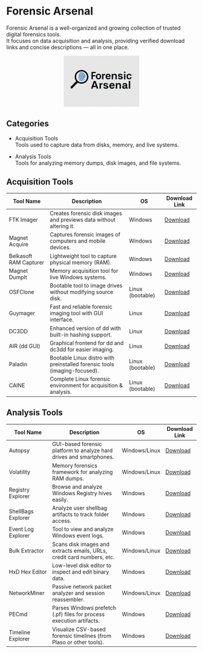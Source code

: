 # Forensic Arsenal

Forensic Arsenal is a well-organized and growing collection of trusted digital forensics tools.  
It focuses on data acquisition and analysis, providing verified download links and concise descriptions — all in one place.

<p align="center">
  <img src="Images/image.png" width="200" alt="Forensic Arsenal Logo">
</p>


## Categories

- Acquisition Tools  
  Tools used to capture data from disks, memory, and live systems.

- Analysis Tools  
  Tools for analyzing memory dumps, disk images, and file systems.



## Acquisition Tools

| Tool Name              | Description                                                              | OS                | Download Link |
|------------------------|--------------------------------------------------------------------------|-------------------|----------------|
| FTK Imager             | Creates forensic disk images and previews data without altering it.      | Windows           | [Download](https://www.exterro.com/ftk-product-downloads/ftk-imager-4-7-3-81) |
| Magnet Acquire         | Captures forensic images of computers and mobile devices.                | Windows           | [Download](https://www.magnetforensics.com/resources/getting-started-magnet-acquire-community-edition/) |
| Belkasoft RAM Capturer | Lightweight tool to capture physical memory (RAM).                       | Windows           | [Download](https://belkasoft.com/ram-capturer) |
| Magnet DumpIt          | Memory acquisition tool for live Windows systems.                        | Windows           | [Download](https://www.magnetforensics.com/resources/magnet-dumpit-for-windows/) |
| OSFClone               | Bootable tool to image drives without modifying source disk.             | Linux (bootable)  | [Download](https://www.osforensics.com/tools/create-disk-images.html) |
| Guymager               | Fast and reliable forensic imaging tool with GUI interface.              | Linux             | [Download](https://guymager.sourceforge.io/) |
| DC3DD                  | Enhanced version of dd with built-in hashing support.                    | Linux             | [Download](https://sourceforge.net/projects/dc3dd/) |
| AIR (dd GUI)           | Graphical frontend for dd and dc3dd for easier imaging.                  | Linux             | [Download](https://sourceforge.net/projects/air-imager/) |
| Paladin                | Bootable Linux distro with preinstalled forensic tools (imaging-focused).| Linux (bootable)  | [Download](https://sumuri.com/software/paladin/) |
| CAINE                  | Complete Linux forensic environment for acquisition & analysis.          | Linux (bootable)  | [Download](https://www.caine-live.net/) |



## Analysis Tools

| Tool Name           | Description                                                                 | OS                | Download Link |
|---------------------|-----------------------------------------------------------------------------|-------------------|----------------|
| Autopsy             | GUI-based forensic platform to analyze hard drives and smartphones.         | Windows/Linux     | [Download](https://www.autopsy.com/) |
| Volatility          | Memory forensics framework for analyzing RAM dumps.                         | Windows/Linux     | [Download](https://www.volatilityfoundation.org/) |
| Registry Explorer   | Browse and analyze Windows Registry hives easily.                           | Windows           | [Download](https://ericzimmerman.github.io/) |
| ShellBags Explorer  | Analyze user shellbag artifacts to track folder access.                     | Windows           | [Download](https://ericzimmerman.github.io/) |
| Event Log Explorer  | Tool to view and analyze Windows event logs.                                | Windows           | [Download](https://eventlogxp.com/) |
| Bulk Extractor      | Scans disk images and extracts emails, URLs, credit card numbers, etc.      | Windows/Linux     | [Download](https://digitalcorpora.org/downloads/bulk_extractor/) |
| HxD Hex Editor      | Low-level disk editor to inspect and edit binary data.                      | Windows           | [Download](https://mh-nexus.de/en/hxd/) |
| NetworkMiner        | Passive network packet analyzer and session reassembler.                    | Windows/Linux     | [Download](https://www.netresec.com/?page=NetworkMiner) |
| PECmd               | Parses Windows prefetch (.pf) files for process execution artifacts.        | Windows           | [Download](https://ericzimmerman.github.io/) |
| Timeline Explorer   | Visualize CSV-based forensic timelines (from Plaso or other tools).         | Windows           | [Download](https://ericzimmerman.github.io/) |

